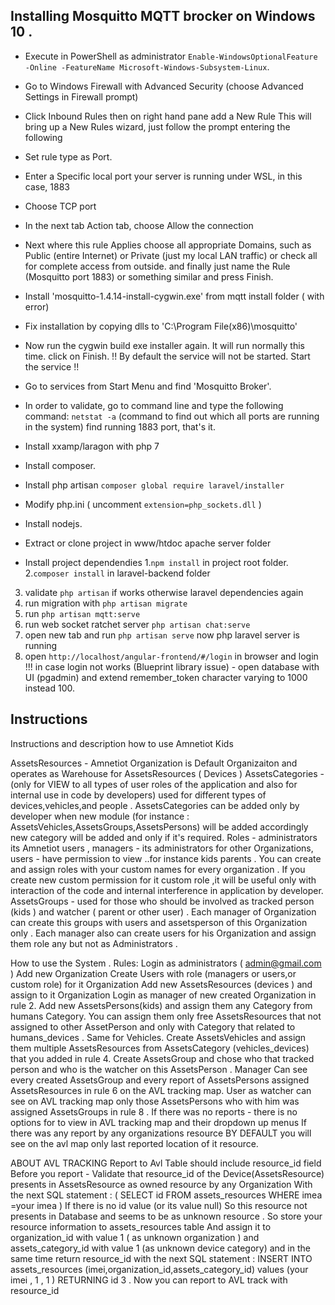 ## Installing Mosquitto MQTT brocker on Windows 10 .
 * Execute in PowerShell as administrator 
 `Enable-WindowsOptionalFeature -Online -FeatureName Microsoft-Windows-Subsystem-Linux`. 
 * Go to Windows Firewall with Advanced Security  (choose Advanced Settings in Firewall prompt)
 * Click Inbound Rules then on right hand pane  add a New Rule 
   This will bring up a  New Rules wizard, just follow the prompt entering the following
 * Set rule type as Port.
 * Enter a Specific local port your server is running under WSL, in this case, 1883
 * Choose TCP port
 * In the next tab Action tab, choose Allow the connection
 * Next where this rule Applies choose all appropriate Domains, such as Public (entire Internet) or Private (just my local LAN traffic)    or check all for complete access from outside.
   and finally just name the Rule (Mosquitto port 1883) or something similar and press Finish.
* Install 'mosquitto-1.4.14-install-cygwin.exe' from mqtt install folder ( with error)
* Fix installation by copying dlls to 'C:\Program File(x86)\mosquitto' 
* Now run the cygwin build exe installer again. It will run normally this time. click on Finish.
 !! By default the service will not be started. Start the service !!
* Go to services from Start Menu and find 'Mosquitto Broker'.
* In order to validate, go to command line and type the following command: `netstat -a` (command to find out which all ports are running   in the system) find running 1883 port, that's it.

* Install xxamp/laragon with php 7
* Install composer.
* Install php artisan `composer global require laravel/installer`
* Modify php.ini ( uncomment `extension=php_sockets.dll` )
* Install nodejs.
* Extract or clone project in www/htdoc apache server folder
* Install project dependendies 
 1.`npm install` in project root folder.
 2.`composer install` in laravel-backend folder
 3. validate `php artisan` if works otherwise laravel dependencies again
 4. run migration with `php artisan migrate`
 5. run `php artisan mqtt:serve`
 6. run web socket ratchet server `php artisan chat:serve`
 7. open new tab and run `php artisan serve` now php laravel server is running
 8. open `http://localhost/angular-frontend/#/login` in browser and login !!! in case login not works (Blueprint library issue) - open database with UI (pgadmin) and extend remember_token character varying to 1000 instead 100.


## Instructions 
Instructions and description how to use Amnetiot Kids


 AssetsResources - Amnetiot Organization is Default Organizaiton and operates as Warehouse for AssetsResources ( Devices ) 
 AssetsCategories -(only for VIEW to all types of user roles of the application and also for internal use in code by developers) used for different types of devices,vehicles,and people . 
 AssetsCategories can be added only by developer when new module
 (for instance : AssetsVehicles,AssetsGroups,AssetsPersons) will be added accordingly new category will be added and only if it's required.
Roles  - administrators its Amnetiot users , managers - its administrators for other Organizations, users - have permission to view ..for instance kids parents .
You can create and assign roles with your custom names for every organization .
If you create new custom permission for it custom role ,it will be useful only with interaction of the code and internal interference in application by developer.
AssetsGroups - used for those who should be involved as tracked person (kids ) and watcher ( parent or other user) . Each manager of Organization can create this groups with users and assetsperson of this Organization only .
 Each manager also can create users for his Organization and assign them role any but not as Administrators .


How to use the System .
Rules:
Login as administrators ( admin@gmail.com )
Add new Organization
Create Users with role (managers or users,or custom role) for it Organization
Add new AssetsResources (devices ) and assign to it Organization
Login as manager of new created Organization in rule 2.
Add new AssetsPersons(kids)  and assign them any Category from humans Category. You can assign them only free  AssetsResources that not assigned to other AssetPerson and only with Category that related to humans_devices .
Same for Vehicles. Create AssetsVehicles and assign them multiple AssetsResources from AssetsCategory (vehicles_devices) that you added in rule 4. 
Create AssetsGroup and chose who that tracked person and who is the watcher on this AssetsPerson .
Manager Can see every created AssetsGroup and every report of AssetsPersons assigned AssetsResources in rule 6 on the AVL tracking map.
User as watcher can see on AVL tracking map only those  AssetsPersons who with him was assigned AssetsGroups in rule 8 .
If there was no reports - there is no options for to view in AVL tracking map and their dropdown up menus
If there was any report by any organizations resource BY DEFAULT you will see on the avl map only last reported location of it resource.
                



  ABOUT AVL TRACKING
Report to Avl Table should include resource_id field
Before you report - 
Validate that resource_id of the Device(AssetsResource) presents in AssetsResource as owned resource by any Organization
With the next SQL statement : 
( SELECT id FROM assets_resources WHERE imea =your imea )
If there is no id value (or its value null) So this resource not presents in Database and seems to be as unknown resource . 
So store your resource information to assets_resources table And assign it to organization_id with value 1 ( as unknown organization ) and 
 assets_category_id with value 1 (as unknown device category) and in the same time return resource_id with the next SQL statement :
INSERT INTO assets_resources (imei,organization_id,assets_category_id) 
values (your imei , 1 , 1 ) RETURNING id
    3 . Now you can report to AVL track with resource_id


